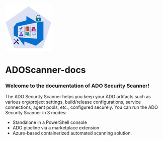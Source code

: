 <img align="topright" width="150" height="150" src="./Images/ADOIcon.png">

# ADOScanner-docs

### Welcome to the documentation of ADO Security Scanner!

The ADO Security Scanner helps you keep your ADO artifacts such as various org/project settings, build/release configurations, service connections, agent pools, etc., configured securely. You can run the ADO Security Scanner in 3 modes: 
<ul>
<li> Standalone in a PowerShell console
<li> ADO pipeline via a marketplace extension 
<li> Azure-based containerized automated scanning solution.
</ul>

